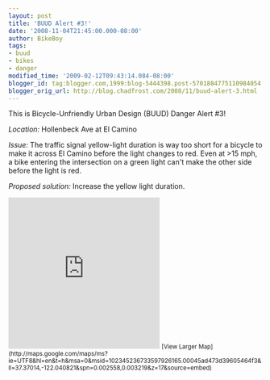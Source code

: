 ```yaml
---
layout: post
title: 'BUUD Alert #3!'
date: '2008-11-04T21:45:00.000-08:00'
author: BikeBoy
tags:
- buud
- bikes
- danger
modified_time: '2009-02-12T09:43:14.084-08:00'
blogger_id: tag:blogger.com,1999:blog-5444398.post-5701884775110984054
blogger_orig_url: http://blog.chadfrost.com/2008/11/buud-alert-3.html
---
```


This is Bicycle-Unfriendly Urban Design (BUUD) Danger Alert #3! 

*Location:* Hollenbeck Ave at El Camino 

*Issue:* The traffic signal yellow-light 
duration is way too short for a bicycle to make it across El Camino before the 
light changes to red. Even at >15 mph, a bike entering the intersection on a 
green light can't make the other side before the light is red. 

*Proposed solution:* Increase the yellow light 
duration. 

<iframe width="300" height="300" frameborder="0" scrolling="no" 
marginheight="0" marginwidth="0" 
src="http://maps.google.com/maps/ms?ie=UTF8&amp;hl=en&amp;t=h&amp;s=AARTsJow9AYwcF9refuDUS8lgjMg_58HJg&amp;msa=0&amp;msid=102345236733597926165.00045ad473d39605464f3&amp;ll=37.37014,-122.040821&amp;spn=0.002558,0.003219&amp;z=17&amp;output=embed"></iframe> 
<small>[View Larger Map](http://maps.google.com/maps/ms?ie=UTF8&amp;hl=en&amp;t=h&amp;msa=0&amp;msid=102345236733597926165.00045ad473d39605464f3&amp;ll=37.37014,-122.040821&amp;spn=0.002558,0.003219&amp;z=17&amp;source=embed)</small> 

